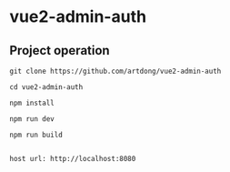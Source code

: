 # vue2-admin-auth


## Project operation

```
git clone https://github.com/artdong/vue2-admin-auth

cd vue2-admin-auth

npm install

npm run dev

npm run build


host url: http://localhost:8080